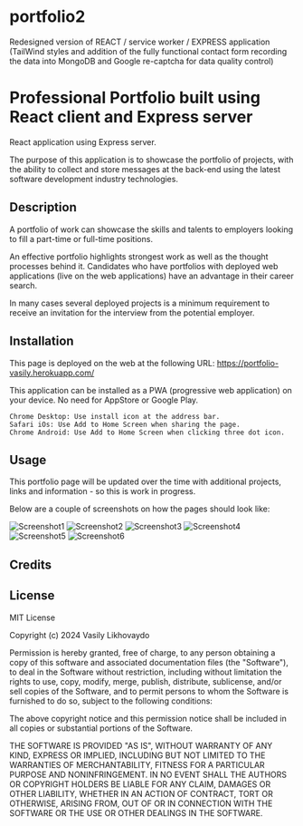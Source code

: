 # portfolio2
Redesigned version of REACT / service worker / EXPRESS application (TailWind styles and addition of the fully functional contact form recording the data into MongoDB and Google re-captcha for data quality control)
# Professional Portfolio built using React client and Express server
React application using Express server.

The purpose of this application is to showcase the portfolio of projects, with the ability to collect and store messages at the back-end using the latest software development industry technologies.

## Description

A portfolio of work can showcase the skills and talents to employers looking to fill a part-time or full-time positions. 

An effective portfolio highlights strongest work as well as the thought processes behind it. Candidates who have portfolios with deployed web applications (live on the web applications) have an advantage in their career search. 

In many cases several deployed projects is a minimum requirement to receive an invitation for the interview from the potential employer.

## Installation

This page is deployed on the web at the following URL:
https://portfolio-vasily.herokuapp.com/

This application can be installed as a PWA (progressive web application) on your device. No need for AppStore or Google Play.

    Chrome Desktop: Use install icon at the address bar.
    Safari iOs: Use Add to Home Screen when sharing the page.
    Chrome Android: Use Add to Home Screen when clicking three dot icon.

## Usage

This portfolio page will be updated over the time with additional projects, links and information - so this is work in progress.

Below are a couple of screenshots on how the pages should look like:

![Screenshot1](/client/src/images/screenshots/Screenshot%202024-02-22%20at%2012.32.17 PM.png)
![Screenshot2](/client/src/images/screenshots/Screenshot%202024-02-22%20at%2012.32.42 PM.png)
![Screenshot3](/client/src/images/screenshots/Screenshot%202024-02-22%20at%2012.33.09 PM.png)
![Screenshot4](/client/src/images/screenshots/Screenshot%202024-02-22%20at%2012.33.31 PM.png)
![Screenshot5](/client/src/images/screenshots/Screenshot%202024-02-22%20at%2012.33.43 PM.png)
![Screenshot6](/client/src/images/screenshots/Screenshot%202024-02-22%20at%2012.35.47 PM.png)


## Credits

## License

MIT License

Copyright (c) 2024 Vasily Likhovaydo

Permission is hereby granted, free of charge, to any person obtaining a copy
of this software and associated documentation files (the "Software"), to deal in the Software without restriction, including without limitation the rights to use, copy, modify, merge, publish, distribute, sublicense, and/or sell copies of the Software, and to permit persons to whom the Software is
furnished to do so, subject to the following conditions:

The above copyright notice and this permission notice shall be included in all copies or substantial portions of the Software.

THE SOFTWARE IS PROVIDED "AS IS", WITHOUT WARRANTY OF ANY KIND, EXPRESS OR
IMPLIED, INCLUDING BUT NOT LIMITED TO THE WARRANTIES OF MERCHANTABILITY,
FITNESS FOR A PARTICULAR PURPOSE AND NONINFRINGEMENT. IN NO EVENT SHALL THE
AUTHORS OR COPYRIGHT HOLDERS BE LIABLE FOR ANY CLAIM, DAMAGES OR OTHER
LIABILITY, WHETHER IN AN ACTION OF CONTRACT, TORT OR OTHERWISE, ARISING FROM, OUT OF OR IN CONNECTION WITH THE SOFTWARE OR THE USE OR OTHER DEALINGS IN THE SOFTWARE.